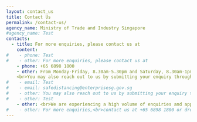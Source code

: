 ```yaml
---
layout: contact_us
title: Contact Us
permalink: /contact-us/
agency_name: Ministry of Trade and Industry Singapore
#agency_name: Test
contacts:
  - title: For more enquiries, please contact us at
    content:
#    - phone: Test
#    - other: For more enquiries, please contact us at
    - phone: +65 6898 1800
    - other: From Monday-Friday, 8.30am-5.30pm and Saturday, 8.30am-1pm (excluding Public Holidays)<br>
    <br>You may also reach out to us by submitting your enquiry through our <a href="https://go.gov.sg/sdenquiries" target="_blank">online form</a>.
#    - email: Test
#    - email: safedistancing@enterprisesg.gov.sg
#    - other: You may also reach out to us by submitting your enquiry through our <a href="https://go.gov.sg/sdenquiries" target="_blank">online form</a>.
#    - other: Test 
    - other: <br>We are experiencing a high volume of enquiries and appreciate your understanding and patience.   
#    - other: For more enquiries,<br>contact us at +65 6898 1800 or drop us an email at safedistancing@enterprisesg.gov.sg   
---
```

